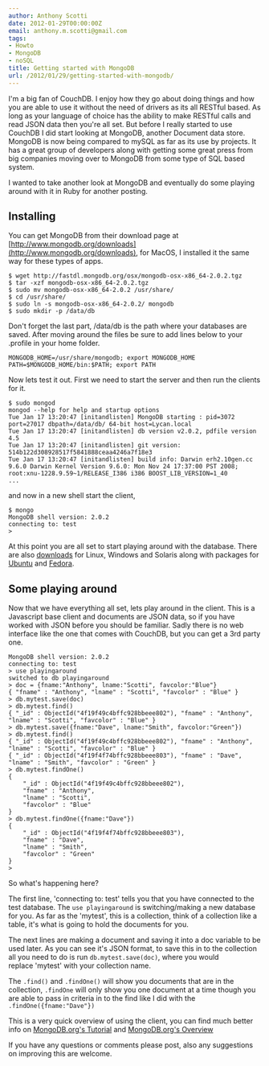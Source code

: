 ```yaml
---
author: Anthony Scotti
date: 2012-01-29T00:00:00Z
email: anthony.m.scotti@gmail.com
tags:
- Howto
- MongoDB
- noSQL
title: Getting started with MongoDB
url: /2012/01/29/getting-started-with-mongodb/
---
```


I'm a big fan of CouchDB. I enjoy how they go about doing things and how you are able to use it without the need of drivers as its all RESTful based. As long as your language of choice has the ability to make RESTful calls and read JSON data then you're all set. But before I really started to use CouchDB I did start looking at MongoDB, another Document data store. MongoDB is now being compared to mySQL as far as its use by projects. It has a great group of developers along with getting some great press from big companies moving over to MongoDB from some type of SQL based system.

I wanted to take another look at MongoDB and eventually do some playing around with it in Ruby for another posting.
## Installing
You can get MongoDB from their download page at [http://www.mongodb.org/downloads](http://www.mongodb.org/downloads), for MacOS, I installed it the same way for these types of apps.
```
$ wget http://fastdl.mongodb.org/osx/mongodb-osx-x86_64-2.0.2.tgz
$ tar -xzf mongodb-osx-x86_64-2.0.2.tgz
$ sudo mv mongodb-osx-x86_64-2.0.2 /usr/share/
$ cd /usr/share/
$ sudo ln -s mongodb-osx-x86_64-2.0.2/ mongodb
$ sudo mkdir -p /data/db
```
Don't forget the last part, /data/db is the path where your databases are saved. After moving around the files be sure to add lines below to your .profile in your home folder.
```
MONGODB_HOME=/usr/share/mongodb; export MONGODB_HOME
PATH=$MONGODB_HOME/bin:$PATH; export PATH
```

Now lets test it out. First we need to start the server and then run the clients for it.
```
$ sudo mongod
mongod --help for help and startup options
Tue Jan 17 13:20:47 [initandlisten] MongoDB starting : pid=3072 port=27017 dbpath=/data/db/ 64-bit host=Lycan.local
Tue Jan 17 13:20:47 [initandlisten] db version v2.0.2, pdfile version 4.5
Tue Jan 17 13:20:47 [initandlisten] git version: 514b122d308928517f5841888ceaa4246a7f18e3
Tue Jan 17 13:20:47 [initandlisten] build info: Darwin erh2.10gen.cc 9.6.0 Darwin Kernel Version 9.6.0: Mon Nov 24 17:37:00 PST 2008; root:xnu-1228.9.59~1/RELEASE_I386 i386 BOOST_LIB_VERSION=1_40
...
```
and now in a new shell start the client,
```
$ mongo
MongoDB shell version: 2.0.2
connecting to: test
>
```
At this point you are all set to start playing around with the database. There are also [downloads](http://www.mongodb.org/downloads) for Linux, Windows and Solaris along with packages for [Ubuntu](http://www.mongodb.org/display/DOCS/Ubuntu+and+Debian+packages) and [Fedora](http://www.mongodb.org/display/DOCS/CentOS+and+Fedora+Packages).

## Some playing around
Now that we have everything all set, lets play around in the client. This is a Javascript base client and documents are JSON data, so if you have worked with JSON before you should be familiar. Sadly there is no web interface like the one that comes with CouchDB, but you can get a 3rd party one.
```
MongoDB shell version: 2.0.2
connecting to: test
> use playingaround
switched to db playingaround
> doc = {fname:"Anthony", lname:"Scotti", favcolor:"Blue"}
{ "fname" : "Anthony", "lname" : "Scotti", "favcolor" : "Blue" }
> db.mytest.save(doc)
> db.mytest.find()
{ "_id" : ObjectId("4f19f49c4bffc928bbeee802"), "fname" : "Anthony", "lname" : "Scotti", "favcolor" : "Blue" }
> db.mytest.save({fname:"Dave", lname:"Smith", favcolor:"Green"})
> db.mytest.find()
{ "_id" : ObjectId("4f19f49c4bffc928bbeee802"), "fname" : "Anthony", "lname" : "Scotti", "favcolor" : "Blue" }
{ "_id" : ObjectId("4f19f4f74bffc928bbeee803"), "fname" : "Dave", "lname" : "Smith", "favcolor" : "Green" }
> db.mytest.findOne()
{
	"_id" : ObjectId("4f19f49c4bffc928bbeee802"),
	"fname" : "Anthony",
	"lname" : "Scotti",
	"favcolor" : "Blue"
}
> db.mytest.findOne({fname:"Dave"})
{
	"_id" : ObjectId("4f19f4f74bffc928bbeee803"),
	"fname" : "Dave",
	"lname" : "Smith",
	"favcolor" : "Green"
}
>
```
So what's happening here?

The first line, 'connecting to: test' tells you that you have connected to the test database. The `use playingaround` is switching/making a new database for you. As far as the 'mytest', this is a collection, think of a collection like a table, it's what is going to hold the documents for you.

The next lines are making a document and saving it into a doc variable to be used later. As you can see it's JSON format, to save this in to the collection all you need to do is run `db.mytest.save(doc)`, where you would replace 'mytest' with your collection name.

The `.find()` and `.findOne()` will show you documents that are in the collection, `.findOne` will only show you one document at a time though you are able to pass in criteria in to the find like I did with the `.findOne({fname:"Dave"})`

This is a very quick overview of using the client, you can find much better info on [MongoDB.org's Tutorial](http://www.mongodb.org/display/DOCS/Tutorial) and [MongoDB.org's Overview](http://www.mongodb.org/display/DOCS/Overview+-+The+MongoDB+Interactive+Shell)

If you have any questions or comments please post, also any suggestions on improving this are welcome.
